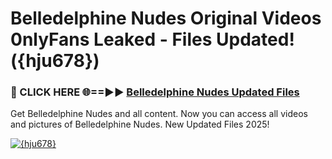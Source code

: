 # Belledelphine Nudes Original Videos 0nlyFans Leaked - Files Updated! ({hju678})

<h3>🔴 CLICK HERE 🌐==►► <a href="https://tinyurl.com/ms9xzufz" rel="nofollow">Belledelphine Nudes Updated Files</a></h3>

Get Belledelphine Nudes and all content. Now you can access all videos and pictures of Belledelphine Nudes. New Updated Files 2025!

[![{hju678}](https://i.imgur.com/PQ7UWWw.gif)](https://tinyurl.com/ms9xzufz)